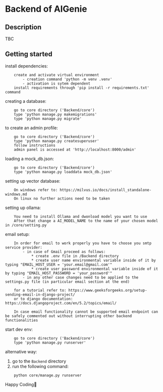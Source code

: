 # Backend of AIGenie

## Description
TBC

## Getting started

install dependencies:
```
    create and activate virtual environment
        - creation command 'python -m venv .venv'
        - activation is sytem dependent
    install requirements through 'pip install -r requirements.txt' command
```

creating a database:
```
    go to core directory ('Backend/core')
    type 'python manage.py makemigrations'
    type 'python manage.py migrate'
```

to create an admin profile:
```
    go to core directory ('Backend/core')
    type 'python manage.py createsuperuser'
    follow instructions
    admin panel is accessed at 'http://localhost:8000/admin'
```

loading a mock_db.json:
```
    go to core directory ('Backend/core')
    type 'python manage.py loaddata mock_db.json'
```

setting up vector database:
```
    On windows refer to: https://milvus.io/docs/install_standalone-windows.md
    On linux no further actions need to be taken
```

setting up ollama:
```
    You need to install Ollama and dwonload model you want to use
    After that change a AI_MODEL_NAME to the name of your chosen model in /core/setting.py
```

email setup:
```
    In order for email to work properly you have to choose you smtp service provider:
        - in case of Gmail proceed as follows:
            * create .env file in /Backend directory
            * create user name environmental variable inside of it by typing "EMAIL_HOST_USER = 'your.email@gmail.com'"
            * create user password environmental variable inside of it by typing "EMAIL_HOST_PASSWORD = 'your_password'"
        - in any other case changes need to be applied to the settings.py file (in particular email section at the end)

    for a tutorial refer to: https://www.geeksforgeeks.org/setup-sending-email-in-django-project/ 
    or to django documentation: https://docs.djangoproject.com/en/5.2/topics/email/

    In case email functionality cannot be supported email endpoint can be safely commented out without interrupting other backend functionalities
```

start dev env:
```
    go to core directory ('Backend/core')
    type 'python manage.py runserver'
```

alternative way:
1. go to the `Backend` directory
2. run the following command:
```
    python core/manage.py runserver
```

Happy Coding🌻
